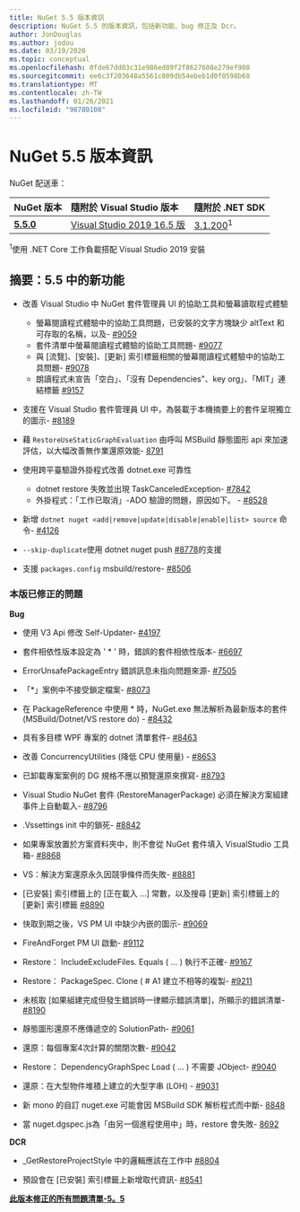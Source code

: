 ```yaml
---
title: NuGet 5.5 版本資訊
description: NuGet 5.5 的版本資訊，包括新功能、bug 修正及 Dcr。
author: JonDouglas
ms.author: jodou
ms.date: 03/19/2020
ms.topic: conceptual
ms.openlocfilehash: 0fde67dd03c31e986ed89f2f8627608e279ef908
ms.sourcegitcommit: ee6c3f203648a5561c809db54ebeb1d0f0598b68
ms.translationtype: MT
ms.contentlocale: zh-TW
ms.lasthandoff: 01/26/2021
ms.locfileid: "98780108"
---
```

# <a name="nuget-55-release-notes"></a>NuGet 5.5 版本資訊

NuGet 配送車：

| NuGet 版本 | 隨附於 Visual Studio 版本| 隨附於 .NET SDK|
|:---|:---|:---|
| [**5.5.0**](https://nuget.org/downloads) | [Visual Studio 2019 16.5 版](https://visualstudio.microsoft.com/downloads/) | [3.1.200](https://dotnet.microsoft.com/download/dotnet-core/3.1)<sup>1</sup> |

<sup>1</sup>使用 .NET Core 工作負載搭配 Visual Studio 2019 安裝

## <a name="summary-whats-new-in-55"></a>摘要：5.5 中的新功能

* 改善 Visual Studio 中 NuGet 套件管理員 UI 的協助工具和螢幕讀取程式體驗
    * 螢幕閱讀程式體驗中的協助工具問題，已安裝的文字方塊缺少 altText 和可存取的名稱，以及- [#9059](https://github.com/NuGet/Home/issues/9059)
    * 套件清單中螢幕閱讀程式體驗的協助工具問題- [#9077](https://github.com/NuGet/Home/issues/9077)
    * 與 [流覽]、[安裝]、[更新] 索引標籤相關的螢幕閱讀程式體驗中的協助工具問題- [#9078](https://github.com/NuGet/Home/issues/9078)
    * 朗讀程式未宣告「空白」、「沒有 Dependencies"、key org」、「MIT」連結標籤 [#9157](https://github.com/NuGet/Home/issues/9157)

* 支援在 Visual Studio 套件管理員 UI 中，為裝載于本機摘要上的套件呈現獨立的圖示- [#8189](https://github.com/NuGet/Home/issues/8189)

* 藉 `RestoreUseStaticGraphEvaluation` 由呼叫 MSBuild 靜態圖形 api 來加速評估，以大幅改善無作業還原效能- [8791](https://github.com/NuGet/Home/issues/8791)

* 使用跨平臺驗證外掛程式改善 dotnet.exe 可靠性
    * dotnet restore 失敗並出現 TaskCanceledException- [#7842](https://github.com/NuGet/Home/issues/7842)
    * 外掛程式：「工作已取消」-ADO 驗證的問題，原因如下。 - [#8528](https://github.com/NuGet/Home/issues/8528)

* 新增 `dotnet nuget <add|remove|update|disable|enable|list> source` 命令- [#4126](https://github.com/NuGet/Home/issues/4126)

* `--skip-duplicate`使用 dotnet nuget push [#8778](https://github.com/NuGet/Home/issues/8778)的支援

* 支援 `packages.config` msbuild/restore- [#8506](https://github.com/NuGet/Home/issues/8506)

### <a name="issues-fixed-in-this-release"></a>本版已修正的問題

**Bug**

* 使用 V3 Api 修改 Self-Updater- [#4197](https://github.com/NuGet/Home/issues/4197)

* 套件相依性版本設定為 ' * ' 時，錯誤的套件相依性版本- [#6697](https://github.com/NuGet/Home/issues/6697)

* ErrorUnsafePackageEntry 錯誤訊息未指向問題來源- [#7505](https://github.com/NuGet/Home/issues/7505)

* 「*」案例中不接受鎖定檔案- [#8073](https://github.com/NuGet/Home/issues/8073)

* 在 PackageReference 中使用 * 時，NuGet.exe 無法解析為最新版本的套件 (MSBuild/Dotnet/VS restore do) - [#8432](https://github.com/NuGet/Home/issues/8432)

* 具有多目標 WPF 專案的 dotnet 清單套件- [#8463](https://github.com/NuGet/Home/issues/8463)

* 改善 ConcurrencyUtilities (降低 CPU 使用量) - [#8653](https://github.com/NuGet/Home/issues/8653)

* 已卸載專案案例的 DG 規格不應以預覽還原來撰寫- [#8793](https://github.com/NuGet/Home/issues/8793)

* Visual Studio NuGet 套件 (RestoreManagerPackage) 必須在解決方案組建事件上自動載入- [#8796](https://github.com/NuGet/Home/issues/8796)

* .Vssettings init 中的鎖死- [#8842](https://github.com/NuGet/Home/issues/8842)

* 如果專案放置於方案資料夾中，則不會從 NuGet 套件填入 VisualStudio 工具箱- [#8868](https://github.com/NuGet/Home/issues/8868)

* VS：解決方案還原永久因競爭條件而失敗- [#8881](https://github.com/NuGet/Home/issues/8881)

* [已安裝] 索引標籤上的 [正在載入 ...] 常數，以及搜尋 <term>[更新] 索引標籤上的 [更新] 索引標籤 [#8890](https://github.com/NuGet/Home/issues/8890)

* 快取到期之後，VS PM UI 中缺少內嵌的圖示- [#9069](https://github.com/NuGet/Home/issues/9069)

* FireAndForget PM UI 啟動- [#9112](https://github.com/NuGet/Home/issues/9112)

* Restore： IncludeExcludeFiles. Equals ( ... ) 執行不正確- [#9167](https://github.com/NuGet/Home/issues/9167)

* Restore： PackageSpec. Clone ( # A1 建立不相等的複製- [#9211](https://github.com/NuGet/Home/issues/9211)

* 未核取 [如果組建完成但發生錯誤時一律顯示錯誤清單]，所顯示的錯誤清單- [#8190](https://github.com/NuGet/Home/issues/8190)

* 靜態圖形還原不應傳遞空的 SolutionPath- [#9061](https://github.com/NuGet/Home/issues/9061)

* 還原：每個專案4次計算的關閉次數- [#9042](https://github.com/NuGet/Home/issues/9042)

* Restore： DependencyGraphSpec Load ( ... ) 不需要 JObject- [#9040](https://github.com/NuGet/Home/issues/9040)

* 還原：在大型物件堆積上建立的大型字串 (LOH) - [#9031](https://github.com/NuGet/Home/issues/9031)

* 新 mono 的自訂 nuget.exe 可能會因 MSBuild SDK 解析程式而中斷- [8848](https://github.com/NuGet/Home/issues/8848)

* 當 nuget.dgspec.js為「由另一個進程使用中」時，restore 會失敗- [8692](https://github.com/NuGet/Home/issues/8692)

**DCR**

* _GetRestoreProjectStyle 中的邏輯應該在工作中 [#8804](https://github.com/NuGet/Home/issues/8804)

* 預設會在 [已安裝] 索引標籤上新增取代資訊- [#8541](https://github.com/NuGet/Home/issues/8541)

**[此版本修正的所有問題清單-5。5](https://app.zenhub.com/workspaces/nuget-client-team-55aec9a240305cf007585881/reports/release?release=5e0e5fbd021f7aa0ec95db18)**
